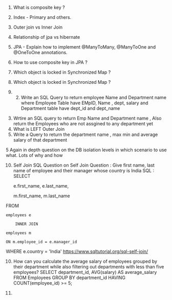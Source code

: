 1. What is composite key ?
2. Index - Primary and others.
3. Outer join vs Inner Join
4. Relationship of jpa vs hibernate
5. JPA - Explain how to implement @ManyToMany, @ManyToOne and @OneToOne annotations.
6. How to use composite key in JPA ?
7. Which object is locked in Synchronized Map ?
8. Which object is locked in Synchronized Map ?

9. 2) Write an SQL Query to return employee Name and Department name where Employee Table have EMpID, Name , dept, salary and Department table have dept_id and dept_name
3) Wrtire an SQL query to return Emp Name and Department name , Also return the Employees who are not assgined to any department yet
4) What is LEFT Outer Join
5) Write a Query to return the department name  , max min and average salary of that department

5 Again in depth question on the DB isolation levels in which scenario to use what. Lots of why
and how

10. Self Join
SQL Question on Self Join
Question : Give first name, last name of employee and their manager whose country is India
SQL : 
SELECT 

    e.first_name, e.last_name,

    m.first_name, m.last_name

FROM

    employees e

        INNER JOIN

    employees m 

	ON m.employee_id = e.manager_id

WHERE e.country = 'India'
https://www.sqltutorial.org/sql-self-join/

10. How can you calculate the average salary of employees grouped by their department while also filtering out departments with less than five employees?
    SELECT department_id, AVG(salary) AS average_salary
FROM Employees
GROUP BY department_id
HAVING COUNT(employee_id) >= 5;

20.
